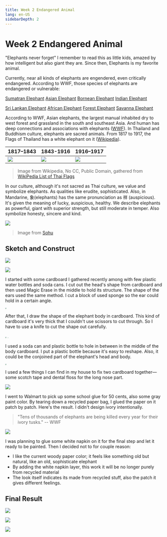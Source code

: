 ```yaml
---
title: Week 2 Endangered Animal 
lang: en-US
sidebarDepth: 2
---
```


# Week 2 Endangered Animal

"Elephants never forget" I remember to read this as little kids, amazed by how intelligent but also giant they are. Since then, Elephants is my favorite animal. 

Currently, near all kinds of elephants are engendered, even critically endangered. According to WWF, those species of elephants are endangered or vulnerable: 

[Sumatran Elephant](https://www.worldwildlife.org/species/sumatran-elephant) 	[Asian Elephant](https://www.worldwildlife.org/species/asian-elephant)	[Bornean Elephant](https://www.worldwildlife.org/species/bornean-elephant)	[Indian Elephant](https://www.worldwildlife.org/species/indian-elephant)

[Sri Lankan Elephant](https://www.worldwildlife.org/species/sri-lankan-elephant)	[African Elephant](https://www.worldwildlife.org/species/african-elephant)	[Forest Elephant](https://www.worldwildlife.org/species/forest-elephant)	[Savanna Elephant](https://www.worldwildlife.org/species/savanna-elephant)

According to WWF, Asian elephants, the largest manual inhabited dry to west forest and grassland in the south and southeast Asia. And human has deep connections and associations with elephants ([WWF](https://www.worldwildlife.org/species/asian-elephant)).  In Thailand and Buddhism culture, elephants are sacred animals. From 1817 to 1917, the Flags of Thailand has a white elephant on it ([Wikipedia](https://en.wikipedia.org/wiki/List_of_Thai_flags)). 

| 1817–1843                                                    | 1843-1916                                                    | 1916–1917                                                    |
| ------------------------------------------------------------ | ------------------------------------------------------------ | ------------------------------------------------------------ |
| ![](https://upload.wikimedia.org/wikipedia/commons/thumb/6/6c/Flag_of_Thailand_%281817%29.svg/2560px-Flag_of_Thailand_%281817%29.svg.png) | ![](https://upload.wikimedia.org/wikipedia/commons/thumb/f/fc/Flag_of_Siam_%281855%29.svg/2560px-Flag_of_Siam_%281855%29.svg.png) | ![](https://upload.wikimedia.org/wikipedia/commons/thumb/d/dd/State_Flag_of_Thailand_%281916%29.svg/2560px-State_Flag_of_Thailand_%281916%29.svg.png) |

> Image from Wikipedia, No CC, Public Domain, gathered from [WikiPedia List of Thai Flags](https://en.wikipedia.org/wiki/List_of_Thai_flags)

In our culture, although it's not sacred as Thai culture, we value and symbolize elephants. As qualities like erudite, sophisticated. Also, in Mandarine, 象(elephants) has the same pronunciation as 祥 (auspicious). It's given the meaning of lucky, auspicious, healthy. We describe elephants as powerful, giant with superior strength, but still moderate in temper. Also symbolize honesty, sincere and kind. 

![](https://raw.githubusercontent.com/irwinchyi/imgbed/master/img/02711a2aa1a9485cbc45db39a607acc1.jpeg)

> Image from [Sohu](https://www.sohu.com/a/259986899_784982)

## Sketch and Construct 

![](https://raw.githubusercontent.com/irwinchyi/imgbed/master/img/Untitled_Artwork.2020-09-20%2018_58_47.gif)

  ![](https://raw.githubusercontent.com/irwinchyi/imgbed/master/img/Untitled_Artwork-1.png)

I started with some cardboard I gathered recently among with few plastic water bottles and soda cans. I cut out the head's shape from cardboard and then used Magic Erase in the middle to hold its structure. The shape of the ears used the same method. I cut a block of used sponge so the ear could hold in a certain angle.  

<img src="https://raw.githubusercontent.com/irwinchyi/imgbed/master/img/IMG_2769.jpg" style="zoom: 25%;" />

After that, I draw the shape of the elephant body in cardboard. This kind of cardboard it's very thick that I couldn't use scissors to cut through. So I have to use a knife to cut the shape out carefully. 

<img src="https://raw.githubusercontent.com/irwinchyi/imgbed/master/img/20200920214139.png" style="zoom:25%;" />

<img src="https://raw.githubusercontent.com/irwinchyi/imgbed/master/img/IMG_2772.jpg" style="zoom:15%;" />

I used a soda can and plastic bottle to hole in between in the middle of the body cardboard. I put a plastic bottle because it's easy to reshape. Also, it could be the conjoined part of the elephant's head and body. 

<img src="https://raw.githubusercontent.com/irwinchyi/imgbed/master/img/20200920214249.png" style="zoom:25%;" />

I used a few things I can find in my house to fix two cardboard together—some scotch tape and dental floss for the long nose part. 

![](https://raw.githubusercontent.com/irwinchyi/imgbed/master/img/IMG_2775.jpg)

I went to Walmart to pick up some school glue for 50 cents, also some gray paint color. By tearing down a recycled paper bag, I glued the paper on it patch by patch. Here's the result. I didn't design ivory intentionally. 

> "Tens of thousands of elephants are being killed every year for their ivory tusks." -- WWF

![](https://raw.githubusercontent.com/irwinchyi/imgbed/master/img/IMG_2777.jpg)

I was planning to glue some white napkin on it for the final step and let it ready to be painted. Then I decided not to for couple reason: 

- I like the current woody paper color; it feels like something old but natural, like an old, sophisticate elephant 
- By adding the white napkin layer, this work it will be no longer purely from recycled material 
- The look itself indicates its made from recycled stuff, also the patch it gives different feelings. 

## Final Result

![](https://raw.githubusercontent.com/irwinchyi/imgbed/master/img/20200920214735.png)

![](https://raw.githubusercontent.com/irwinchyi/imgbed/master/img/P1010482.jpg)

![](https://raw.githubusercontent.com/irwinchyi/imgbed/master/img/P1010483.jpg)

